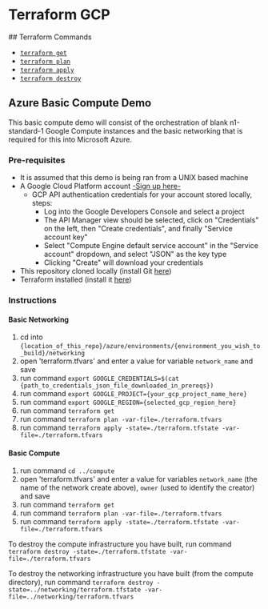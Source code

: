 # Terraform GCP

## Terraform Commands

* [`terraform get`](https://www.terraform.io/docs/commands/get.html)
* [`terraform plan`](https://www.terraform.io/docs/commands/plan.html)
* [`terraform apply`](https://www.terraform.io/docs/commands/apply.html)
* [`terraform destroy`](https://www.terraform.io/docs/commands/destroy.html)

## Azure Basic Compute Demo

This basic compute demo will consist of the orchestration of blank n1-standard-1 Google Compute instances and the basic networking that is required for this into Microsoft Azure.

### Pre-requisites

- It is assumed that this demo is being ran from a UNIX based machine
- A Google Cloud Platform account [-Sign up here-](https://cloud.google.com/free-trial/)
  - GCP API authentication credentials for your account stored locally, steps:
    - Log into the Google Developers Console and select a project
    - The API Manager view should be selected, click on "Credentials" on the left, then "Create credentials", and finally "Service account key"
    - Select "Compute Engine default service account" in the "Service account" dropdown, and select "JSON" as the key type
    - Clicking "Create" will download your credentials
- This repository cloned locally (install Git [here](https://git-scm.com/book/en/v2/Getting-Started-Installing-Git))
- Terraform installed (install it [here](https://www.terraform.io/downloads.html))

### Instructions

#### Basic Networking
1. cd into `{location_of_this_repo}/azure/environments/{environment_you_wish_to_build}/networking`
2. open 'terraform.tfvars' and enter a value for variable `network_name` and save
3. run command `export GOOGLE_CREDENTIALS=$(cat {path_to_credentials_json_file_downloaded_in_prereqs})`
3. run command `export GOOGLE_PROJECT={your_gcp_project_name_here}`
3. run command `export GOOGLE_REGION={selected_gcp_region_here}`
4. run command `terraform get`  
5. run command `terraform plan -var-file=./terraform.tfvars`
6. run command `terraform apply -state=./terraform.tfstate -var-file=./terraform.tfvars`

#### Basic Compute
1. run command `cd ../compute`
2. open 'terraform.tfvars' and enter a value for variables `network_name` (the name of the network create above), `owner` (used to identify the creator) and save
4. run command `terraform get`  
5. run command `terraform plan -var-file=./terraform.tfvars`
6. run command `terraform apply -state=./terraform.tfstate -var-file=./terraform.tfvars`

To destroy the compute infrastructure you have built, run command `terraform destroy -state=./terraform.tfstate -var-file=./terraform.tfvars`

To destroy the networking infrastructure you have built (from the compute directory), run command `terraform destroy -state=../networking/terraform.tfstate -var-file=../networking/terraform.tfvars`
